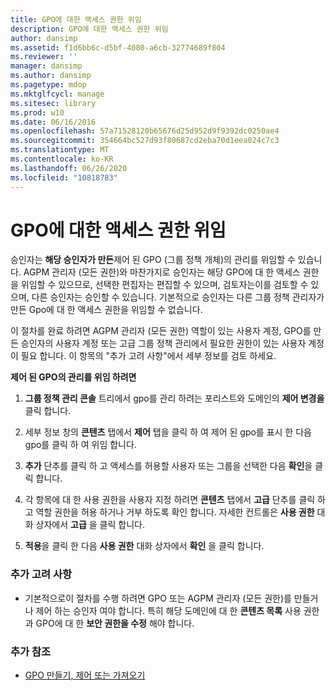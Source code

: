 ```yaml
---
title: GPO에 대한 액세스 권한 위임
description: GPO에 대한 액세스 권한 위임
author: dansimp
ms.assetid: f1d6bb6c-d5bf-4080-a6cb-32774689f804
ms.reviewer: ''
manager: dansimp
ms.author: dansimp
ms.pagetype: mdop
ms.mktglfcycl: manage
ms.sitesec: library
ms.prod: w10
ms.date: 06/16/2016
ms.openlocfilehash: 57a71528120b65676d25d952d9f9392dc0250ae4
ms.sourcegitcommit: 354664bc527d93f80687cd2eba70d1eea024c7c3
ms.translationtype: MT
ms.contentlocale: ko-KR
ms.lasthandoff: 06/26/2020
ms.locfileid: "10818783"
---
```

# GPO에 대한 액세스 권한 위임


승인자는 **해당 승인자가 만든**제어 된 GPO (그룹 정책 개체)의 관리를 위임할 수 있습니다. AGPM 관리자 (모든 권한)와 마찬가지로 승인자는 해당 GPO에 대 한 액세스 권한을 위임할 수 있으므로, 선택한 편집자는 편집할 수 있으며, 검토자는이를 검토할 수 있으며, 다른 승인자는 승인할 수 있습니다. 기본적으로 승인자는 다른 그룹 정책 관리자가 만든 Gpo에 대 한 액세스 권한을 위임할 수 없습니다.

이 절차를 완료 하려면 AGPM 관리자 (모든 권한) 역할이 있는 사용자 계정, GPO를 만든 승인자의 사용자 계정 또는 고급 그룹 정책 관리에서 필요한 권한이 있는 사용자 계정이 필요 합니다. 이 항목의 "추가 고려 사항"에서 세부 정보를 검토 하세요.

**제어 된 GPO의 관리를 위임 하려면**

1.  **그룹 정책 관리 콘솔** 트리에서 gpo를 관리 하려는 포리스트와 도메인의 **제어 변경을** 클릭 합니다.

2.  세부 정보 창의 **콘텐츠** 탭에서 **제어** 탭을 클릭 하 여 제어 된 gpo를 표시 한 다음 gpo를 클릭 하 여 위임 합니다.

3.  **추가** 단추를 클릭 하 고 액세스를 허용할 사용자 또는 그룹을 선택한 다음 **확인**을 클릭 합니다.

4.  각 항목에 대 한 사용 권한을 사용자 지정 하려면 **콘텐츠** 탭에서 **고급** 단추를 클릭 하 고 역할 권한을 허용 하거나 거부 하도록 확인 합니다. 자세한 컨트롤은 **사용 권한** 대화 상자에서 **고급** 을 클릭 합니다.

5.  **적용**을 클릭 한 다음 **사용 권한** 대화 상자에서 **확인** 을 클릭 합니다.

### 추가 고려 사항

-   기본적으로이 절차를 수행 하려면 GPO 또는 AGPM 관리자 (모든 권한)를 만들거나 제어 하는 승인자 여야 합니다. 특히 해당 도메인에 대 한 **콘텐츠 목록** 사용 권한과 GPO에 대 한 **보안 권한을 수정** 해야 합니다.

### 추가 참조

-   [GPO 만들기, 제어 또는 가져오기](creating-controlling-or-importing-a-gpo-approver.md)

 

 





